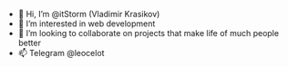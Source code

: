 - 👋 Hi, I’m @itStorm (Vladimir Krasikov)
- 👀 I’m interested in web development
- 💞️ I’m looking to collaborate on projects that make life of much people better
- 📫 Telegram @leocelot

<!---
itStorm/itStorm is a ✨ special ✨ repository because its `README.md` (this file) appears on your GitHub profile.
You can click the Preview link to take a look at your changes.
--->
